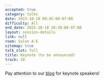 ```yaml
---
accepted: true
category: talks
date: 2022-10-18 09:45:00-07:00
difficulty: All
end_date: 2022-10-18 10:30:00-07:00
layout: session-details
link: null
room: Salon A-E
sitemap: true
talk_slot: full
title: Keynote (to be announced)
track: t0
---
```


Pay attention to our [blog](/news/) for keynote speakers!
